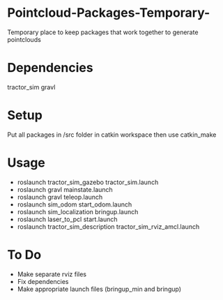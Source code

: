 # Pointcloud-Packages-Temporary-
Temporary place to keep packages that work together to generate pointclouds

# Dependencies
tractor_sim
gravl 

# Setup
Put all packages in /src folder in catkin workspace then use catkin_make

# Usage
+ roslaunch tractor_sim_gazebo tractor_sim.launch
+ roslaunch gravl mainstate.launch
+ roslaunch gravl teleop.launch 
+ roslaunch sim_odom start_odom.launch 
+ roslaunch sim_localization bringup.launch
+ roslaunch laser_to_pcl start.launch
+ roslaunch tractor_sim_description tractor_sim_rviz_amcl.launch


# To Do
+ Make separate rviz files
+ Fix dependencies
+ Make appropriate launch files (bringup_min and bringup)
